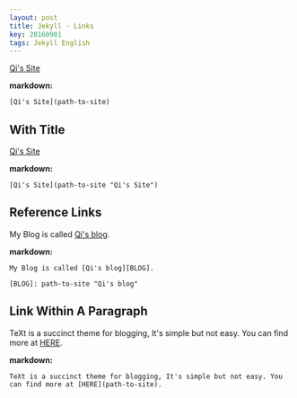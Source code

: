 ```yaml
---
layout: post
title: Jekyll - Links
key: 20160901
tags: Jekyll English
---
```


[Qi's Site](https://tianqi.name)

<!--more-->

**markdown:**

    [Qi's Site](path-to-site)

## With Title

[Qi's Site](https://tianqi.name "Qi's Site")

**markdown:**

    [Qi's Site](path-to-site "Qi's Site")

## Reference Links

My Blog is called [Qi's blog][BLOG].

[BLOG]: https://tianqi.name/blog "Qi's blog"

**markdown:**

    My Blog is called [Qi's blog][BLOG].

    [BLOG]: path-to-site "Qi's blog"

## Link Within A Paragraph

TeXt is a succinct theme for blogging, It's simple but not easy. You can find more at [HERE](https://github.com/kitian616/jekyll-TeXt-theme/).

**markdown:**

    TeXt is a succinct theme for blogging, It's simple but not easy. You can find more at [HERE](path-to-site).